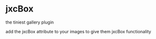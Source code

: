 # jxcBox
the tiniest gallery plugin

add the jxcBox attribute to your images to give them jxcBox functionality
